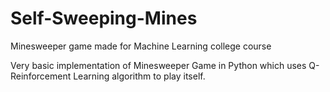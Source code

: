 # Self-Sweeping-Mines
Minesweeper game made for Machine Learning college course

Very basic implementation of Minesweeper Game in Python which uses Q-Reinforcement Learning algorithm to play itself.
